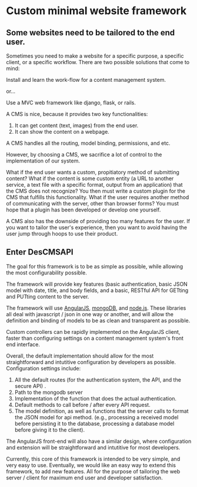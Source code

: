 # Custom minimal website framework

## Some websites need to be tailored to the end user.
Sometimes you need to make a website for a specific purpose, a specific client, or a specific workflow. 
There are two possible solutions that come to mind:

Install and learn the work-flow for a content management system.

or...

Use a MVC web framework like django, flask, or rails.

A CMS is nice, because it provides two key functionalities:

1. It can get content (text, images) from the end user.
2. It can show the content on a webpage.

A CMS handles all the routing, model binding, permissions, and etc.

However, by choosing a CMS, we sacrifice a lot of control to the implementation of our system. 

What if the end user wants a custom, propitiatory method of submitting content? What if the content is some custom entity (a URL to another service, a text file with a specific format, output from an application) that the CMS does not recognize? You then must write a custom plugin for the CMS that fulfills this functionality. What if the user requires another method of communicating with the server, other than browser forms? You must hope that a plugin has been developed or develop one yourself.

A CMS also has the downside of providing too many features for the user. If you want to tailor the user's experience, then you want to avoid having the user jump through hoops to use their product.

## Enter DesCMSAPI

The goal for this framework is to be as simple as possible, while allowing the most configurability possible.

The framework will provide key features (basic authentication, basic JSON model with date, title, and body fields, and a basic, RESTful API for GETting and PUTting content to the server.

The framework will use [AngularJS], [mongoDB], and [node.js]. These libraries all deal with javascript / json in one way or another, and will allow the definition and binding of models to be as clean and transparent as possible.

Custom controllers can be rapidly implemented on the AngularJS client, faster than configuring settings on a content management system's front end interface.

Overall, the default implementation should allow for the most straightforward and intutitive configuration by developers as possible. Configuration settings include:

1. All the default routes (for the authentication system, the API, and the secure API) .
2. Path to the mongodb server
3. Implementation of the function that does the actual authentication.
4. Default methods to call before / after every API request.
5. The model definition, as well as functions that the server calls to format the JSON model for api method. (e.g., processing a received model before persisting it to the database, processing a database model before giving it to the client).

The AngularJS front-end will also have a similar design, where configuration and extension will be straightforward and intutitive for most developers.

Currently, this core of this framework is intended to be very simple, and very easy to use. Eventually, we would like an easy way to extend this framework, to add new features. All for the purpose of tailoring the web server / client for maximum end user and developer satisfaction.

[angularjs]: http://angularjs.org/
[mongodb]: http://mongodb.org/
[node.js]: http://nodejs.org/
